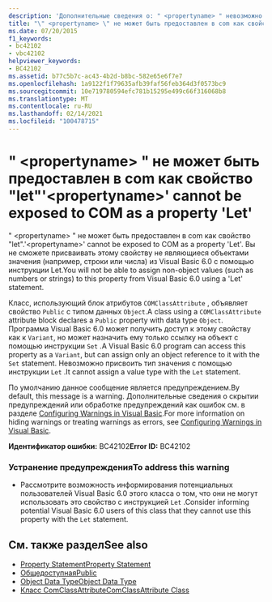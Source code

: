 ```yaml
---
description: 'Дополнительные сведения о: " <propertyname> " невозможно предоставить COM как свойство "let"'
title: "\" <propertyname> \" не может быть предоставлен в com как свойство \"let\""
ms.date: 07/20/2015
f1_keywords:
- bc42102
- vbc42102
helpviewer_keywords:
- BC42102
ms.assetid: b77c5b7c-ac43-4b2d-b8bc-582e65e6f7e7
ms.openlocfilehash: 1a9122f1f79635afb39faf56feb364d3f0573bc9
ms.sourcegitcommit: 10e719780594efc781b15295e499c66f316068b8
ms.translationtype: MT
ms.contentlocale: ru-RU
ms.lasthandoff: 02/14/2021
ms.locfileid: "100478715"
---
```

# <a name="propertyname-cannot-be-exposed-to-com-as-a-property-let"></a><span data-ttu-id="48cdb-103">" \<propertyname> " не может быть предоставлен в com как свойство "let"</span><span class="sxs-lookup"><span data-stu-id="48cdb-103">'\<propertyname>' cannot be exposed to COM as a property 'Let'</span></span>

<span data-ttu-id="48cdb-104">" \<propertyname> " не может быть предоставлен в com как свойство "let".</span><span class="sxs-lookup"><span data-stu-id="48cdb-104">'\<propertyname>' cannot be exposed to COM as a property 'Let'.</span></span> <span data-ttu-id="48cdb-105">Вы не сможете присваивать этому свойству не являющиеся объектами значения (например, строки или числа) из Visual Basic 6.0 с помощью инструкции Let.</span><span class="sxs-lookup"><span data-stu-id="48cdb-105">You will not be able to assign non-object values (such as numbers or strings) to this property from Visual Basic 6.0 using a 'Let' statement.</span></span>  
  
 <span data-ttu-id="48cdb-106">Класс, использующий блок атрибутов `COMClassAttribute` , объявляет свойство `Public` с типом данных `Object`.</span><span class="sxs-lookup"><span data-stu-id="48cdb-106">A class using a `COMClassAttribute` attribute block declares a `Public` property with data type `Object`.</span></span> <span data-ttu-id="48cdb-107">Программа Visual Basic 6.0 может получить доступ к этому свойству как к `Variant`, но может назначить ему только ссылку на объект с помощью инструкции `Set` .</span><span class="sxs-lookup"><span data-stu-id="48cdb-107">A Visual Basic 6.0 program can access this property as a `Variant`, but can assign only an object reference to it with the `Set` statement.</span></span> <span data-ttu-id="48cdb-108">Невозможно присвоить тип значения с помощью инструкции `Let` .</span><span class="sxs-lookup"><span data-stu-id="48cdb-108">It cannot assign a value type with the `Let` statement.</span></span>  
  
 <span data-ttu-id="48cdb-109">По умолчанию данное сообщение является предупреждением.</span><span class="sxs-lookup"><span data-stu-id="48cdb-109">By default, this message is a warning.</span></span> <span data-ttu-id="48cdb-110">Дополнительные сведения о скрытии предупреждений или обработке предупреждений как ошибок см. в разделе [Configuring Warnings in Visual Basic](/visualstudio/ide/configuring-warnings-in-visual-basic).</span><span class="sxs-lookup"><span data-stu-id="48cdb-110">For more information on hiding warnings or treating warnings as errors, see [Configuring Warnings in Visual Basic](/visualstudio/ide/configuring-warnings-in-visual-basic).</span></span>  
  
 <span data-ttu-id="48cdb-111">**Идентификатор ошибки:** BC42102</span><span class="sxs-lookup"><span data-stu-id="48cdb-111">**Error ID:** BC42102</span></span>  
  
### <a name="to-address-this-warning"></a><span data-ttu-id="48cdb-112">Устранение предупреждения</span><span class="sxs-lookup"><span data-stu-id="48cdb-112">To address this warning</span></span>  
  
- <span data-ttu-id="48cdb-113">Рассмотрите возможность информирования потенциальных пользователей Visual Basic 6.0 этого класса о том, что они не могут использовать это свойство с инструкцией `Let` .</span><span class="sxs-lookup"><span data-stu-id="48cdb-113">Consider informing potential Visual Basic 6.0 users of this class that they cannot use this property with the `Let` statement.</span></span>  
  
## <a name="see-also"></a><span data-ttu-id="48cdb-114">См. также раздел</span><span class="sxs-lookup"><span data-stu-id="48cdb-114">See also</span></span>

- [<span data-ttu-id="48cdb-115">Property Statement</span><span class="sxs-lookup"><span data-stu-id="48cdb-115">Property Statement</span></span>](../language-reference/statements/property-statement.md)
- [<span data-ttu-id="48cdb-116">Общедоступная</span><span class="sxs-lookup"><span data-stu-id="48cdb-116">Public</span></span>](../language-reference/modifiers/public.md)
- [<span data-ttu-id="48cdb-117">Object Data Type</span><span class="sxs-lookup"><span data-stu-id="48cdb-117">Object Data Type</span></span>](../language-reference/data-types/object-data-type.md)
- [<span data-ttu-id="48cdb-118">Класс ComClassAttribute</span><span class="sxs-lookup"><span data-stu-id="48cdb-118">ComClassAttribute Class</span></span>](xref:Microsoft.VisualBasic.ComClassAttribute)
